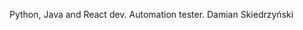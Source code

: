 Python, Java and React dev. Automation tester.
Damian Skiedrzyński


<!---
dskwhitehat/dskwhitehat is a ✨ special ✨ repository because its `README.md` (this file) appears on your GitHub profile.
You can click the Preview link to take a look at your changes.
--->
